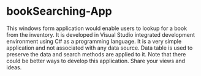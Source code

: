 # bookSearching-App
This windows form application would enable users to lookup for a book from the inventory. It is developed in Visual Studio integrated development environment using C# as a programming language. It is a very simple application and not associated with any data source. Data table is used to preserve the data and search methods are applied to it. Note that there could be better ways to develop this application. Share your views and ideas.

